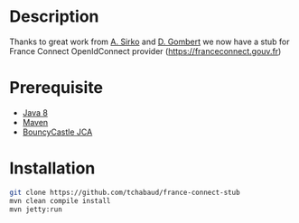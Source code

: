 # Description

Thanks to great work from [A. Sirko](https://github.com/asirko) and [D. Gombert](https://github.com/dgombert) we now have 
a stub for France Connect OpenIdConnect provider (https://franceconnect.gouv.fr)

# Prerequisite

- [Java 8](https://java.com)
- [Maven](https://maven.apache.org)
- [BouncyCastle JCA](https://www.bouncycastle.org/latest_releases.html)

# Installation

```sh
git clone https://github.com/tchabaud/france-connect-stub
mvn clean compile install
mvn jetty:run
```
